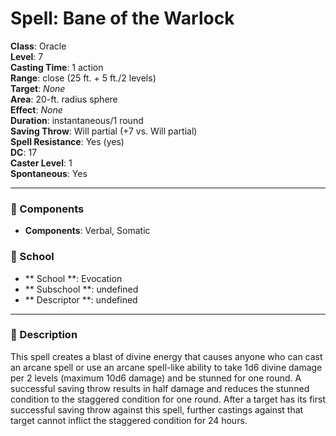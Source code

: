 
# Spell: Bane of the Warlock
**Class**: Oracle  
**Level**: 7  
**Casting Time**: 1 action  
**Range**: close (25 ft. + 5 ft./2 levels)  
**Target**: _None_  
**Area**: 20-ft. radius sphere  
**Effect**: _None_  
**Duration**: instantaneous/1 round  
**Saving Throw**: Will partial (+7 vs. Will partial)  
**Spell Resistance**: Yes (yes)  
**DC**: 17  
**Caster Level**: 1  
**Spontaneous**: Yes

---

### 🔮 Components
- **Components**: Verbal, Somatic

### 🏫 School
- ** School **: Evocation
- ** Subschool **: undefined
- ** Descriptor **: undefined
---

### 📜 Description
This spell creates a blast of divine energy that causes anyone who can cast an arcane spell or use an arcane spell-like ability to take 1d6 divine damage per 2 levels (maximum 10d6 damage) and be stunned for one round. A successful saving throw results in half damage and reduces the stunned condition to the staggered condition for one round. After a target has its first successful saving throw against this spell, further castings against that target cannot inflict the staggered condition for 24 hours.

